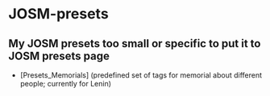 # JOSM-presets
My JOSM presets too small or specific to put it to JOSM presets page
---
- [Presets_Memorials] (predefined set of tags for memorial about different people; currently for Lenin)